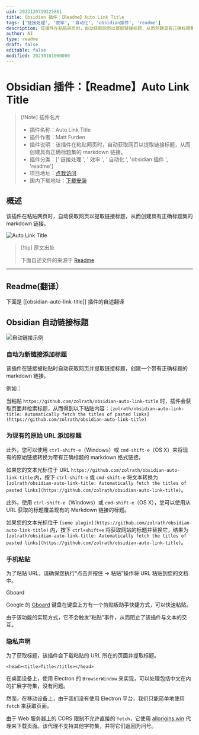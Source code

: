 ```yaml
---
uid: 2023120719225861
title: Obsidian 插件：【Readme】Auto Link Title
tags: ['链接处理', '效率', '自动化', 'obsidian插件', 'readme']
description: 该插件在粘贴网页时，自动获取网页以提取链接标题，从而创建具有正确标题集的markdown链接。
author: AI
type: readme
draft: false
editable: false
modified: 20230101000000
---
```


# Obsidian 插件：【Readme】Auto Link Title

> [!Note] 插件名片
> - 插件名称：Auto Link Title
> - 插件作者：Matt Furden
> - 插件说明：该插件在粘贴网页时，自动获取网页以提取链接标题，从而创建具有正确标题集的 markdown 链接。
> - 插件分类：[' 链接处理 ', ' 效率 ', ' 自动化 ', 'obsidian 插件 ', 'readme']
> - 项目地址：[点我访问](https://github.com/zolrath/obsidian-auto-link-title)
> - 国内下载地址：[下载安装](https://pkmer.cn/products/plugin/pluginMarket/?obsidian-auto-link-title)

## 概述

该插件在粘贴网页时，自动获取网页以提取链接标题，从而创建具有正确标题集的 markdown 链接。

![Auto Link Title](https://cdn.pkmer.cn/covers/obsidian-auto-link-title.GIF!pkmer)

> [!tip] 原文出处
>
>下面自述文件的来源于 [Readme](https://ghproxy.net/https://raw.githubusercontent.com/zolrath/obsidian-auto-link-title/main/README.md)
>

---

## Readme(翻译）

下面是 [[obsidian-auto-link-title]] 插件的自述翻译

## Obsidian 自动链接标题

![自动链接示例](https://cdn.pkmer.cn/covers/obsidian-auto-link-title_2_0.gif!pkmer)

### 自动为新链接添加标题

该插件在链接被粘贴时自动获取网页并提取链接标题，创建一个带有正确标题的 markdown 链接。

例如：

当粘贴 `https://github.com/zolrath/obsidian-auto-link-title` 时，插件会获取页面并检索标题，从而得到以下粘贴内容：`[zolrath/obsidian-auto-link-title: Automatically fetch the titles of pasted links](https://github.com/zolrath/obsidian-auto-link-title)`

### 为现有的原始 URL 添加标题

此外，您可以使用 `ctrl-shift-e`（Windows）或 `cmd-shift-e`（OS X）来将现有的原始链接转换为带有正确标题的 markdown 格式链接。

如果您的文本光标位于 URL `https://github.com/zolrath/obsidian-auto-link-title` 内，按下 `ctrl-shift-e` 或 `cmd-shift-e` 将文本转换为 `[zolrath/obsidian-auto-link-title: Automatically fetch the titles of pasted links](https://github.com/zolrath/obsidian-auto-link-title)`。

此外，使用 `ctrl-shift-e`（Windows）或 `cmd-shift-e`（OS X），您可以使用从 URL 获取的标题覆盖现有的 Markdown 链接的标题。

如果您的文本光标位于 `[some plugin](https://github.com/zolrath/obsidian-auto-link-title)` 内，按下 `ctrl+shift+e` 将获取网站的标题并替换它，结果为 `[zolrath/obsidian-auto-link-title: Automatically fetch the titles of pasted links](https://github.com/zolrath/obsidian-auto-link-title)`。

### 手机粘贴

为了粘贴 URL，请确保您执行“点击并按住 -> 粘贴”操作将 URL 粘贴到您的文档中。

Gboard

Google 的 [Gboard](https://play.google.com/store/apps/details?id=com.google.android.inputmethod.latin&hl=en_US&gl=US) 键盘在键盘上方有一个剪贴板助手快捷方式，可以快速粘贴。

由于该功能的实现方式，它不会触发“粘贴”事件，从而阻止了该插件与文本的交互。

### 隐私声明

为了获取标题，该插件会下载粘贴的 URL 所在的页面并提取标题。

`<head><title>Title</title></head>`

在桌面设备上，使用 Electron 的 `BrowserWindow` 来实现，可以处理包括中文在内的扩展字符集，没有问题。

然而，在移动设备上，由于我们没有使用 Electron 平台，我们只能简单地使用 `fetch` 来获取页面。

由于 Web 服务器上的 CORS 限制不允许直接的 `fetch`，它使用 [allorigins.win](https://allorigins.win) 代理来下载页面。该代理不支持其他字符集，并将它们返回为问号。
